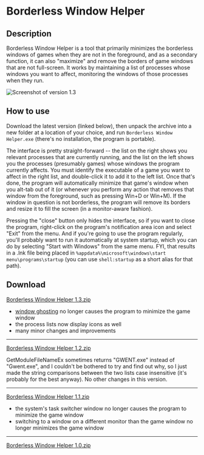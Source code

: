 # Borderless Window Helper

## Description

Borderless Window Helper is a tool that primarily minimizes the borderless windows of games when they are not in the foreground, and as a secondary function, it can also "maximize" and remove the borders of game windows that are not full-screen. It works by maintaining a list of processes whose windows you want to affect, monitoring the windows of those processes when they run.

![Screenshot of version 1.3](https://user-images.githubusercontent.com/20293505/28013408-eca6278e-6536-11e7-8967-1fb94e7477a7.png)

## How to use

Download the latest version (linked below), then unpack the archive into a new folder at a location of your choice, and run `Borderless Window Helper.exe` (there's no installation, the program is portable).

The interface is pretty straight-forward -- the list on the right shows you relevant processes that are currently running, and the list on the left shows you the processes (presumably games) whose windows the program currently affects. You must identify the executable of a game you want to affect in the right list, and double-click it to add it to the left list. Once that's done, the program will automatically minimize that game's window when you alt-tab out of it (or whenever you perform any action that removes that window from the foreground, such as pressing Win+D or Win+M). If the window in question is not borderless, the program will remove its borders and resize it to fill the screen (in a monitor-aware fashion).

Pressing the "close" button only hides the interface, so if you want to close the program, right-click on the program's notification area icon and select "Exit" from the menu. And if you're going to use the program regularly, you'll probably want to run it automatically at system startup, which you can do by selecting "Start with Windows" from the same menu. FYI, that results in a .lnk file being placed in `%appdata%\microsoft\windows\start menu\programs\startup` (you can use `shell:startup` as a short alias for that path).

## Download
[Borderless Window Helper 1.3.zip](https://github.com/ErrorFlynn/Borderless-Window-Helper/releases/download/v1.3/Borderless.Window.Helper.1.3.zip)

* [window ghosting](https://blogs.technet.microsoft.com/askperf/2010/09/10/de-ghosting-your-windows/) no longer causes the program to minimize the game window
* the process lists now display icons as well
* many minor changes and improvements

---
[Borderless Window Helper 1.2.zip](https://github.com/ErrorFlynn/Borderless-Window-Helper/releases/download/v1.2/Borderless.Window.Helper.1.2.zip)

GetModuleFileNameEx sometimes returns "GWENT.exe" instead of "Gwent.exe", and I couldn't be bothered to try and find out why, so I just made the string comparisons between the two lists case insensitive (it's probably for the best anyway). No other changes in this version.

---
[Borderless Window Helper 1.1.zip](https://github.com/ErrorFlynn/Borderless-Window-Helper/releases/download/v1.1/Borderless.Window.Helper.1.1.zip)
* the system's task switcher window no longer causes the program to minimize the game window
* switching to a window on a different monitor than the game window no longer minimizes the game window

---
[Borderless Window Helper 1.0.zip](https://github.com/ErrorFlynn/Borderless-Window-Helper/releases/download/v1.0/Borderless.Window.Helper.1.0.zip)
